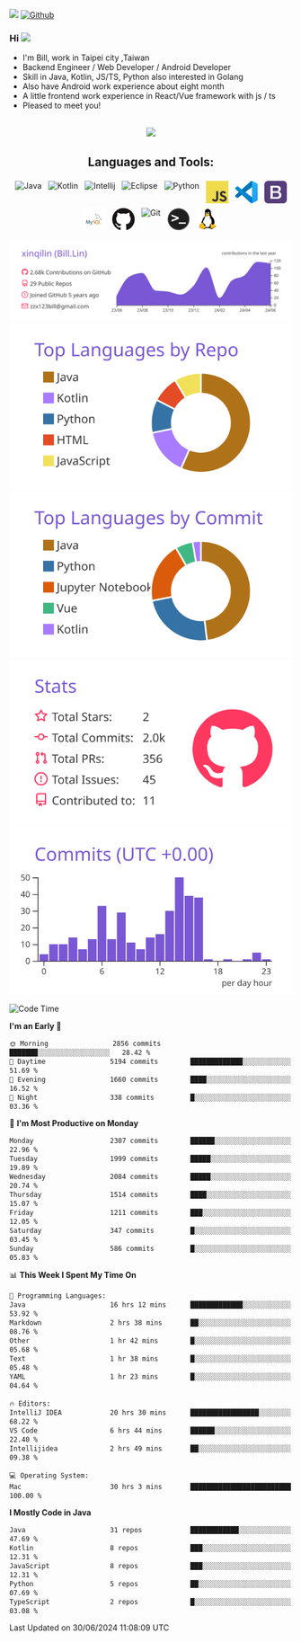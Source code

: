  
![](https://visitor-badge.laobi.icu/badge?page_id=xinqilin.xinqilin)
[![Github](https://img.shields.io/github/followers/xinqilin?label=Follow&style=social)](https://github.com/xinqilin)

### Hi <img src="https://raw.githubusercontent.com/MartinHeinz/MartinHeinz/master/wave.gif" width="35px">

- I'm Bill, work in Taipei city ,Taiwan
- Backend Engineer / Web Developer / Android Developer
- Skill in Java, Kotlin, JS/TS, Python also interested in Golang
- Also have Android work experience about eight month
- A little frontend work experience in React/Vue framework with js / ts
- Pleased to meet you!


<br />

<div align="center">
<img src="https://github-profile-trophy.vercel.app/?username=xinqilin&column=5&margin-w=15&margin-h=15" />

## Languages and Tools:
<p align="center">
<img alt="Java" src="https://raw.githubusercontent.com/jmnote/z-icons/master/svg/java.svg" height="40" style="vertical-align:top; margin:4px">
<img alt="Kotlin" src="https://img.icons8.com/color/48/000000/kotlin.png" height="40" style="vertical-align:top; margin:4px">
<img alt="Intellij" src="https://img.icons8.com/color/48/000000/intellij-idea.png" height="40" style="vertical-align:top; margin:4px"/>
<img alt="Eclipse" src="https://img.icons8.com/ios-filled/50/000000/java-eclipse.png" height="40" style="vertical-align:top; margin:4px"/>
<img alt="Python" height="40" style="vertical-align:top; margin:4px" src="https://cdn.jsdelivr.net/gh/devicons/devicon/icons/python/python-plain.svg" />
<img alt="Javascript" src="https://raw.githubusercontent.com/github/explore/80688e429a7d4ef2fca1e82350fe8e3517d3494d/topics/javascript/javascript.png" height="40" style="vertical-align:top; margin:4px">
<img alt="VS Code" src="https://raw.githubusercontent.com/github/explore/80688e429a7d4ef2fca1e82350fe8e3517d3494d/topics/visual-studio-code/visual-studio-code.png"  height="40" style="vertical-align:top; margin:4px">
<img alt="Bootstrap"  src="https://raw.githubusercontent.com/github/explore/80688e429a7d4ef2fca1e82350fe8e3517d3494d/topics/bootstrap/bootstrap.png" height="40" style="vertical-align:top; margin:4px">
<img alt="MySQL"src="https://raw.githubusercontent.com/github/explore/80688e429a7d4ef2fca1e82350fe8e3517d3494d/topics/mysql/mysql.png" height="40" style="vertical-align:top; margin:4px">
<img alt="Github" src="https://raw.githubusercontent.com/github/explore/78df643247d429f6cc873026c0622819ad797942/topics/github/github.png" height="40" style="vertical-align:top; margin:4px">

<img alt="Git" src="https://raw.githubusercontent.com/jmnote/z-icons/master/svg/git.svg" height="40" style="vertical-align:top; margin:4px">
<img alt="Terminal" src="https://raw.githubusercontent.com/github/explore/80688e429a7d4ef2fca1e82350fe8e3517d3494d/topics/terminal/terminal.png" height="40" style="vertical-align:top; margin:4px">
<img alt="Linux" src="https://raw.githubusercontent.com/github/explore/80688e429a7d4ef2fca1e82350fe8e3517d3494d/topics/linux/linux.png" height="40" style="vertical-align:top; margin:4px" alt="Windows" height="40" style="vertical-align:top; margin:4px">
</p>

<!-- <p align="center"><img  src="https://leetcode.card.workers.dev/?username=xinqilin&theme=auto" alt="xinqilin-leetcode" /></p> -->

<!-- <div width="100%">   
 <a href="https://readme-stats-cfgj2cxdy.vercel.app/api?username=xinqilin&count_private=true&show_icons=true&theme=algolia">
   <img  align="left" src="https://github-readme-stats.vercel.app/api?username=xinqilin&show_icons=true&theme=algolia&card_width=4" width="400"/>
 </a>
 <a href="https://readme-stats-cfgj2cxdy.vercel.app/api/top-langs/?username=xinqilin&hide=php,html,css&theme=algolia">
  <img  align="right" src="https://github-readme-stats.vercel.app/api/top-langs/?username=xinqilin&hide=html,css&theme=algolia&langs_count=10&layout=compact" />
 </a>
</div> -->

[![](https://raw.githubusercontent.com/xinqilin/xinqilin/master/profile-summary-card-output/buefy/0-profile-details.svg)](https://github.com/vn7n24fzkq/github-profile-summary-cards)
[![](https://raw.githubusercontent.com/xinqilin/xinqilin/master/profile-summary-card-output/buefy/1-repos-per-language.svg)](https://github.com/vn7n24fzkq/github-profile-summary-cards) 
[![](https://raw.githubusercontent.com/xinqilin/xinqilin/master/profile-summary-card-output/buefy/2-most-commit-language.svg)](https://github.com/vn7n24fzkq/github-profile-summary-cards)
[![](https://raw.githubusercontent.com/xinqilin/xinqilin/master/profile-summary-card-output/buefy/3-stats.svg)](https://github.com/vn7n24fzkq/github-profile-summary-cards) 
[![](https://raw.githubusercontent.com/xinqilin/xinqilin/master/profile-summary-card-output/buefy/4-productive-time.svg)](https://github.com/vn7n24fzkq/github-profile-summary-cards)

</div>
 
<!--START_SECTION:waka-->
![Code Time](http://img.shields.io/badge/Code%20Time-2%2C879%20hrs%2053%20mins-blue)

**I'm an Early 🐤** 

```text
🌞 Morning                2856 commits        ███████░░░░░░░░░░░░░░░░░░   28.42 % 
🌆 Daytime                5194 commits        █████████████░░░░░░░░░░░░   51.69 % 
🌃 Evening                1660 commits        ████░░░░░░░░░░░░░░░░░░░░░   16.52 % 
🌙 Night                  338 commits         █░░░░░░░░░░░░░░░░░░░░░░░░   03.36 % 
```
📅 **I'm Most Productive on Monday** 

```text
Monday                   2307 commits        ██████░░░░░░░░░░░░░░░░░░░   22.96 % 
Tuesday                  1999 commits        █████░░░░░░░░░░░░░░░░░░░░   19.89 % 
Wednesday                2084 commits        █████░░░░░░░░░░░░░░░░░░░░   20.74 % 
Thursday                 1514 commits        ████░░░░░░░░░░░░░░░░░░░░░   15.07 % 
Friday                   1211 commits        ███░░░░░░░░░░░░░░░░░░░░░░   12.05 % 
Saturday                 347 commits         █░░░░░░░░░░░░░░░░░░░░░░░░   03.45 % 
Sunday                   586 commits         █░░░░░░░░░░░░░░░░░░░░░░░░   05.83 % 
```


📊 **This Week I Spent My Time On** 

```text
💬 Programming Languages: 
Java                     16 hrs 12 mins      █████████████░░░░░░░░░░░░   53.92 % 
Markdown                 2 hrs 38 mins       ██░░░░░░░░░░░░░░░░░░░░░░░   08.76 % 
Other                    1 hr 42 mins        █░░░░░░░░░░░░░░░░░░░░░░░░   05.68 % 
Text                     1 hr 38 mins        █░░░░░░░░░░░░░░░░░░░░░░░░   05.48 % 
YAML                     1 hr 23 mins        █░░░░░░░░░░░░░░░░░░░░░░░░   04.64 % 

🔥 Editors: 
IntelliJ IDEA            20 hrs 30 mins      █████████████████░░░░░░░░   68.22 % 
VS Code                  6 hrs 44 mins       ██████░░░░░░░░░░░░░░░░░░░   22.40 % 
Intellijidea             2 hrs 49 mins       ██░░░░░░░░░░░░░░░░░░░░░░░   09.38 % 

💻 Operating System: 
Mac                      30 hrs 3 mins       █████████████████████████   100.00 % 
```

**I Mostly Code in Java** 

```text
Java                     31 repos            ████████████░░░░░░░░░░░░░   47.69 % 
Kotlin                   8 repos             ███░░░░░░░░░░░░░░░░░░░░░░   12.31 % 
JavaScript               8 repos             ███░░░░░░░░░░░░░░░░░░░░░░   12.31 % 
Python                   5 repos             ██░░░░░░░░░░░░░░░░░░░░░░░   07.69 % 
TypeScript               2 repos             █░░░░░░░░░░░░░░░░░░░░░░░░   03.08 % 
```




 Last Updated on 30/06/2024 11:08:09 UTC
<!--END_SECTION:waka-->
 
 
<!-- <img src="https://wakatime.com/share/@abb22933-8532-4f24-8a13-e9e97bfee0f0/e937d23b-e152-4ff2-8509-e5b981912493.svg"  alt="Coding Chart" style="border-radius: 10px;border: solid 10px;" /> -->



